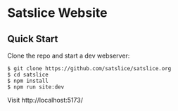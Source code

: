 # Satslice Website

## Quick Start

Clone the repo and start a dev webserver:

    $ git clone https://github.com/satslice/satslice.org
    $ cd satslice
    $ npm install
    $ npm run site:dev

Visit http://localhost:5173/
